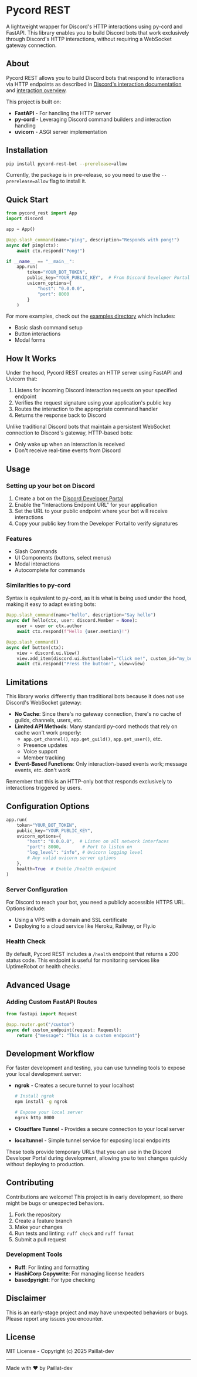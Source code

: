 # Pycord REST

A lightweight wrapper for Discord's HTTP interactions using py-cord and FastAPI. This library enables you to build Discord bots that work exclusively through Discord's HTTP interactions, without requiring a WebSocket gateway connection.

## About

Pycord REST allows you to build Discord bots that respond to interactions via HTTP endpoints as described in [Discord's interaction documentation](https://discord.com/developers/docs/interactions/receiving-and-responding) and [interaction overview](https://discord.com/developers/docs/interactions/overview#preparing-for-interactions).

This project is built on:
- **FastAPI** - For handling the HTTP server
- **py-cord** - Leveraging Discord command builders and interaction handling
- **uvicorn** - ASGI server implementation

## Installation

```bash
pip install pycord-rest-bot --prerelease=allow
```

Currently, the package is in pre-release, so you need to use the `--prerelease=allow` flag to install it.

## Quick Start

```python
from pycord_rest import App
import discord

app = App()

@app.slash_command(name="ping", description="Responds with pong!")
async def ping(ctx):
    await ctx.respond("Pong!")

if __name__ == "__main__":
    app.run(
        token="YOUR_BOT_TOKEN",
        public_key="YOUR_PUBLIC_KEY",  # From Discord Developer Portal
        uvicorn_options={
            "host": "0.0.0.0",
            "port": 8000
        }
    )
```

For more examples, check out the [examples directory](/examples) which includes:
- Basic slash command setup
- Button interactions
- Modal forms

## How It Works

Under the hood, Pycord REST creates an HTTP server using FastAPI and Uvicorn that:

1. Listens for incoming Discord interaction requests on your specified endpoint
2. Verifies the request signature using your application's public key
3. Routes the interaction to the appropriate command handler
4. Returns the response back to Discord

Unlike traditional Discord bots that maintain a persistent WebSocket connection to Discord's gateway, HTTP-based bots:
- Only wake up when an interaction is received
- Don't receive real-time events from Discord

## Usage

### Setting up your bot on Discord

1. Create a bot on the [Discord Developer Portal](https://discord.com/developers/applications)
2. Enable the "Interactions Endpoint URL" for your application 
3. Set the URL to your public endpoint where your bot will receive interactions
4. Copy your public key from the Developer Portal to verify signatures

### Features

- Slash Commands
- UI Components (buttons, select menus)
- Modal interactions
- Autocomplete for commands

### Similarities to py-cord

Syntax is equivalent to py-cord, as it is what is being used under the hood, making it easy to adapt existing bots:

```python
@app.slash_command(name="hello", description="Say hello")
async def hello(ctx, user: discord.Member = None):
    user = user or ctx.author
    await ctx.respond(f"Hello {user.mention}!")

@app.slash_command()
async def button(ctx):
    view = discord.ui.View()
    view.add_item(discord.ui.Button(label="Click me!", custom_id="my_button"))
    await ctx.respond("Press the button!", view=view)
```

## Limitations

This library works differently than traditional bots because it does not use Discord's WebSocket gateway:

- **No Cache**: Since there's no gateway connection, there's no cache of guilds, channels, users, etc.
- **Limited API Methods**: Many standard py-cord methods that rely on cache won't work properly:
  - `app.get_channel()`, `app.get_guild()`, `app.get_user()`, etc.
  - Presence updates
  - Voice support
  - Member tracking
- **Event-Based Functions**: Only interaction-based events work; message events, etc. don't work

Remember that this is an HTTP-only bot that responds exclusively to interactions triggered by users.

## Configuration Options

```python
app.run(
    token="YOUR_BOT_TOKEN",
    public_key="YOUR_PUBLIC_KEY",
    uvicorn_options={
        "host": "0.0.0.0",  # Listen on all network interfaces
        "port": 8000,        # Port to listen on
        "log_level": "info", # Uvicorn logging level
        # Any valid uvicorn server options
    },
    health=True  # Enable /health endpoint
)
```

### Server Configuration

For Discord to reach your bot, you need a publicly accessible HTTPS URL. Options include:
- Using a VPS with a domain and SSL certificate
- Deploying to a cloud service like Heroku, Railway, or Fly.io

### Health Check

By default, Pycord REST includes a `/health` endpoint that returns a 200 status code. This endpoint is useful for monitoring services like UptimeRobot or health checks.

## Advanced Usage

### Adding Custom FastAPI Routes

```python
from fastapi import Request

@app.router.get("/custom")
async def custom_endpoint(request: Request):
    return {"message": "This is a custom endpoint"}
```

## Development Workflow

For faster development and testing, you can use tunneling tools to expose your local development server:

- **ngrok** - Creates a secure tunnel to your localhost
  ```bash
  # Install ngrok
  npm install -g ngrok
  
  # Expose your local server
  ngrok http 8000
  ```

- **Cloudflare Tunnel** - Provides a secure connection to your local server
- **localtunnel** - Simple tunnel service for exposing local endpoints

These tools provide temporary URLs that you can use in the Discord Developer Portal during development, allowing you to test changes quickly without deploying to production.

## Contributing

Contributions are welcome! This project is in early development, so there might be bugs or unexpected behaviors.

1. Fork the repository
2. Create a feature branch
3. Make your changes
4. Run tests and linting: `ruff check` and `ruff format`
5. Submit a pull request

### Development Tools

- **Ruff**: For linting and formatting
- **HashiCorp Copywrite**: For managing license headers
- **basedpyright**: For type checking

## Disclaimer

This is an early-stage project and may have unexpected behaviors or bugs. Please report any issues you encounter.

## License

MIT License - Copyright (c) 2025 Paillat-dev

---

Made with ❤️ by Paillat-dev
